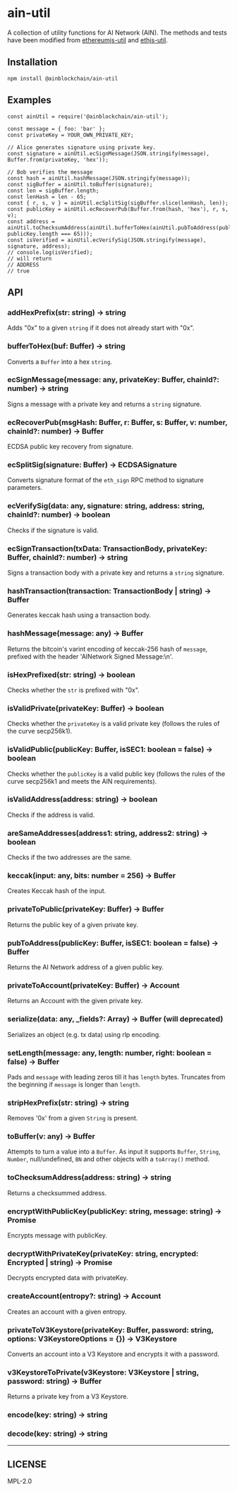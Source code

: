 # ain-util


A collection of utility functions for AI Network (AIN).
The methods and tests have been modified from [ethereumjs-util](https://github.com/ethereumjs/ethereumjs-util) and [ethjs-util](https://github.com/ethjs/ethjs-util).

## Installation
```
npm install @ainblockchain/ain-util
```

## Examples
```
const ainUtil = require('@ainblockchain/ain-util');

const message = { foo: 'bar' };
const privateKey = YOUR_OWN_PRIVATE_KEY;

// Alice generates signature using private key.
const signature = ainUtil.ecSignMessage(JSON.stringify(message), Buffer.from(privateKey, 'hex'));

// Bob verifies the message
const hash = ainUtil.hashMessage(JSON.stringify(message));
const sigBuffer = ainUtil.toBuffer(signature);
const len = sigBuffer.length;
const lenHash = len - 65;
const { r, s, v } = ainUtil.ecSplitSig(sigBuffer.slice(lenHash, len));
const publicKey = ainUtil.ecRecoverPub(Buffer.from(hash, 'hex'), r, s, v);
const address = ainUtil.toChecksumAddress(ainUtil.bufferToHex(ainUtil.pubToAddress(publicKey, publicKey.length === 65)));
const isVerified = ainUtil.ecVerifySig(JSON.stringify(message), signature, address);
// console.log(isVerified);
// will return
// ADDRESS
// true
```

## API

### addHexPrefix(str: string) -> string
Adds "0x" to a given `string` if it does not already start with "0x".

### bufferToHex(buf: Buffer) -> string
Converts a `Buffer` into a hex `string`.

### ecSignMessage(message: any, privateKey: Buffer, chainId?: number) -> string
Signs a message with a private key and returns a `string` signature.

### ecRecoverPub(msgHash: Buffer, r: Buffer, s: Buffer, v: number, chainId?: number) -> Buffer
ECDSA public key recovery from signature.

### ecSplitSig(signature: Buffer) -> ECDSASignature
Converts signature format of the `eth_sign` RPC method to signature parameters.

### ecVerifySig(data: any, signature: string, address: string, chainId?: number) -> boolean
Checks if the signature is valid.

### ecSignTransaction(txData: TransactionBody, privateKey: Buffer, chainId?: number) -> string
Signs a transaction body with a private key and returns a `string` signature.

### hashTransaction(transaction: TransactionBody | string) -> Buffer
Generates keccak hash using a transaction body.

### hashMessage(message: any) -> Buffer
Returns the bitcoin's varint encoding of keccak-256 hash of `message`,
prefixed with the header 'AINetwork Signed Message:\n'.

### isHexPrefixed(str: string) -> boolean
Checks whether the `str` is prefixed with "0x".

### isValidPrivate(privateKey: Buffer) -> boolean
Checks whether the `privateKey` is a valid private key (follows the rules of the curve secp256k1).

### isValidPublic(publicKey: Buffer, isSEC1: boolean = false) -> boolean
Checks whether the `publicKey` is a valid public key (follows the rules of the
curve secp256k1 and meets the AIN requirements).

### isValidAddress(address: string) -> boolean
Checks if the address is valid.

### areSameAddresses(address1: string, address2: string) -> boolean
Checks if the two addresses are the same.

### keccak(input: any, bits: number = 256) -> Buffer
Creates Keccak hash of the input.

### privateToPublic(privateKey: Buffer) -> Buffer
Returns the public key of a given private key.

### pubToAddress(publicKey: Buffer, isSEC1: boolean = false) -> Buffer
Returns the AI Network address of a given public key.

### privateToAccount(privateKey: Buffer) -> Account
Returns an Account with the given private key.

### serialize(data: any, _fields?: Array<Field>) -> Buffer (will deprecated)
Serializes an object (e.g. tx data) using rlp encoding.

### setLength(message: any, length: number, right: boolean = false) -> Buffer
Pads and `message` with leading zeros till it has `length` bytes.
Truncates from the beginning if `message` is longer than `length`.

### stripHexPrefix(str: string) -> string
Removes '0x' from a given `String` is present.

### toBuffer(v: any) -> Buffer
Attempts to turn a value into a `Buffer`. As input it supports `Buffer`,
`String`, `Number`, null/undefined, `BN` and other objects with a `toArray()` method.

### toChecksumAddress(address: string) -> string
Returns a checksummed address.

### encryptWithPublicKey(publicKey: string, message: string) -> Promise<Encrypted>
Encrypts message with publicKey.

### decryptWithPrivateKey(privateKey: string, encrypted: Encrypted | string) -> Promise<string>
Decrypts encrypted data with privateKey.

### createAccount(entropy?: string) -> Account
Creates an account with a given entropy.

### privateToV3Keystore(privateKey: Buffer, password: string, options: V3KeystoreOptions = {}) -> V3Keystore
Converts an account into a V3 Keystore and encrypts it with a password.

### v3KeystoreToPrivate(v3Keystore: V3Keystore | string, password: string) -> Buffer
Returns a private key from a V3 Keystore.

### encode(key: string) -> string


### decode(key: string) -> string


---

## LICENSE

MPL-2.0
